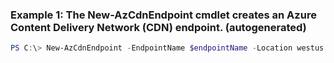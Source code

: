 ### Example 1: The New-AzCdnEndpoint cmdlet creates an Azure Content Delivery Network (CDN) endpoint. (autogenerated)
```powershell
PS C:\> New-AzCdnEndpoint -EndpointName $endpointName -Location westus -OriginHostName {OriginHostName} -OriginName {OriginName} -ProfileName $profileName -QueryStringCachingBehavior IgnoreQueryString -ResourceGroupName MyResourceGroup
```

